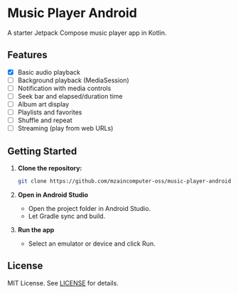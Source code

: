 # Music Player Android

A starter Jetpack Compose music player app in Kotlin.

## Features

- [x] Basic audio playback
- [ ] Background playback (MediaSession)
- [ ] Notification with media controls
- [ ] Seek bar and elapsed/duration time
- [ ] Album art display
- [ ] Playlists and favorites
- [ ] Shuffle and repeat
- [ ] Streaming (play from web URLs)

## Getting Started

1. **Clone the repository:**
   ```bash
   git clone https://github.com/mzaincomputer-oss/music-player-android.git
   ```

2. **Open in Android Studio**  
   - Open the project folder in Android Studio.
   - Let Gradle sync and build.

3. **Run the app**  
   - Select an emulator or device and click Run.

## License

MIT License. See [LICENSE](LICENSE) for details.
